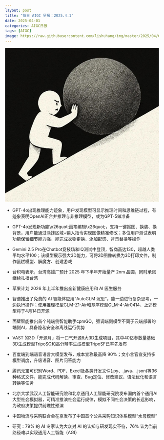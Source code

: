 ```yaml
---
layout: post
title: "每日 AIGC 早报：2025.4.1"
date: 2025-04-01
categories: AIGC日报
tags: [AIGC]
image: https://raw.githubusercontent.com/lishuhang/img/master/2025/04/0401-d.jpg
---
```


![封面图](https://raw.githubusercontent.com/lishuhang/img/master/2025/04/0401-d.jpg)

  - GPT-4o出现推理能力迹象，用户发现模型可显示推理时间和思维链过程，有迹象表明OpenAI正合并推理与非推理模型，或为GPT-5做准备

  - GPT-4o发现新功能\x26quot;画笔编辑\x26quot;，支持一键抠图、换装、换背景，用户能通过涂抹区域+输入指令实现图像精准修改；多位用户测试表明功能保留细节能力强，能完成衣物更换、添加配饰、背景替换等操作

  - Gemini 2.5 Pro在Chatbot竞技场和IQ测试中登顶，智商高达130，超越人类平均水平100；该模型展示强大3D能力，可将2D图像转换为3D打印文件，制作蛋糕模型、解魔方、创建游戏

  - 台积电表示，台湾高雄厂预计 2025 年下半年开始量产 2nm 晶圆，同时承诺继续扎根台湾

  - 苹果计划 2026 年上半年推出全新健康应用和 AI 医生服务

  - 智谱推出了免费的 AI 智能体应用“AutoGLM 沉思”，能一边进行复杂思考，一边执行操作；使用推理模型GLM-Z1-Air和基座模型GLM-4-Air0414，上述模型将于4月14日开源

  - 面壁智能推出首个纯端侧智能助手cpmGO，强调端侧模型不同于云端部署的端侧AI，具备隐私安全和离线运行优势

  - VAST 的3D「开源月」将一口气开源8大3D生成项目，其中40亿参数量基础3D生成模型TripoSG和高分辨率生成模型TripoSF已率先发布

  - 百度端到端语音语言大模型发布，成本宣称最高降 90%；文小言官宣支持多模型调度，升级语音、图片问答能力

  - 腾讯元宝可识别Word、PDF、Excel及各类开发文件(.py、.java、.json)等36种格式文件，能完成代码解读、审查、Bug定位、修改建议、语法优化和语言转换等任务

  - 北京大学武汉人工智能研究院和北京通用人工智能研究院发布国内首个通用AI大型社会模拟器，可精准推演社会运行规律，模拟不同社会决策的长远影响，为政府决策提供前瞻性预演

  - 中国物流与采购联合会在京发布了中国首个公共采购知识体系模型“水母模型”

  - 研究：79% 的 AI 专家认为大众对 AI 的认知与研发现实不符，76% 认为当前路径难以实现通用人工智能（AGI）